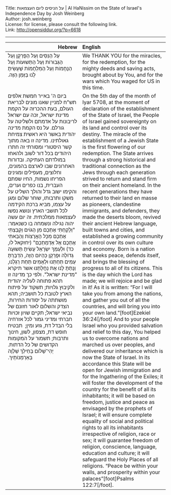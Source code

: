 <html>
<head></head>
<body>
Title: על הניסים ליום העצמאות | Al HaNissim on the State of Israel's Independence Day by Josh Weinberg<br />
Author: josh.weinberg<br />
License: for license, please consult the following link.<br />
Link: <a href="http://opensiddur.org/?p=6618">http://opensiddur.org/?p=6618</a>
<p />
<hr />


<table style="margin-left: auto;margin-right: auto;" class="draggable">
<thead><tr><th id="x" style="text-align: right;">Hebrew</th><th style="text-align: left;">English</th></tr></thead>
<tbody>
<tr><td style="vertical-align:top;" width="46%">
<div class="liturgy"><span lang="he">
עַל הַנִּסִּים וְעַל הַפֻּרְקָן וְעַל הַגְּבוּרוֹת וְעַל הַתְּשוּעוֹת וְעַל הַנֶּחָמוֹת וְעַל הַמִּלְחָמוֹת שֶׁעָשִׂיתָ לָנוּ בַּזְּמַן הַזֶּה.‏
</span></div></td>
 
<td style="vertical-align:top;" width="53%"><div class="english">
We THANK YOU for the miracles, for the redemption, for the mighty deeds and saving acts, brought about by You, and for the wars which You waged for US in this time.
</div></td></tr>


<tr><td style="vertical-align:top;" width="44%">
<div class="liturgy"><span  lang="he">
ביום ה' באייר חמשת אלפים תש"ח למניין שאנו מונים לבריאת העולם, בעת ההכרזה על הקמת מדינת ישראל, זכה עם ישראל לריבונות על אדמתם ולשליטה על גורלם. על נס הקמת מדינה יהודית באשר היא ראשית צמיחת גאולתינו. מדינה זו באה מתוך קשר היסטורי ומסורתי זה חתרו היהודים בכל דור לשוב ולהאחז במולדתם העתיקה. ובדורות האחרונים שבו לארצם בהמונים, וחלוצים, מעפילים ומגינים הפריחו נשמות, החיו שפתם העברית, בנו כפרים וערים, והקימו ישוב גדל והולך השליט על משקו ותרבותו, שוחר שלום ומגן על עצמו, מביא ברכת הקידמה לכל תושבי הארץ ונושא נפשו לעצמאות ממלכתית. זה יום עשה יהוה נגילה ונשמחה בו כשנאמר: "וְלָקַחְתִּי אֶתְכֶם מִן הַגּוֹיִם וְקִבַּצְתִּי אֶתְכֶם מִכָּל הָאֲרָצוֹת וְהֵבֵאתִי אֶתְכֶם אֶל אַדְמַתְכֶם" (יחזקאל לו, כד) וּלְעַמְּךָ יִשְׂרָאֵל עָשִׂיתָ תְּשוּעָה גְּדוֹלָה וּפֻרְקָן כְּהַיּוֹם הַזֶּה, הִדְבַּרְתָּ עַמִּים תַּחְתֵּנוּ וּלְאֻמִּים תַּחַת רַגְלֵנוּ, וְנָתַתָּ לָנוּ אֶת נַחֲלָתֵנוּ אשר תיקרא "מדינת ישראל". ולפי כך מדינה זו תהא פתוחה לעליה יהודית ולקיבוץ גלויות; תשקוד על פיתוח הארץ לטובת כל תושביה; תהא מושתתה על יסודות החירות, הצדק והשלום לאור חזונם של נביאי ישראל; תקיים שויון זכויות חברתי ומדיני גמור לכל אזרחיה בלי הבדל דת, גזע ומין;  תבטיח חופש דת, מצפון, לשון, חינוך ותרבות; תשמור על המקומות הקדושים של כל הדתות. יְהִי־שָׁלוֹם בְּחֵילֵךְ שַׁלְוָה בְּאַרְמְנוֹתָיִךְ.‏
</span></div></td>
 
<td style="vertical-align:top;" width="53%"><div class="english">
On the 5th day of the month of Iyar 5708, at the moment of declaration of the establishment of the State of Israel, the People of Israel gained sovereignty on its land and control over its destiny. The miracle of the establishment of a Jewish State is the first flowering of our redemption. The State arrives through a strong historical and traditional connection as the Jews through each generation strived to return and stand firm on their ancient homeland. In the recent generations they have returned to their land en masse as pioneers, clandestine immigrants, and defenders, they made the deserts bloom, revived their ancient Hebrew language, built towns and cities, and established a growing community in control over its own culture and economy. Born is a nation that seeks peace, defends itself, and brings the blessing of progress to all of its citizens. This is the day which the Lord has made; we will rejoice and be glad in it! As it is written: “For I will take you from among the nations, and gather you out of all the countries, and will bring you into your own land.”[foot]Ezekiel 36:24[/foot] And to your people Israel who you provided salvation and relief to this day, You helped us to overcome nations and marched us over peoples, and delivered our inheritance which is now the State of Israel. In its accordance this State will be open for Jewish immigration and for the Ingathering of the Exiles; it will foster the development of the country for the benefit of all its inhabitants; it will be based on freedom, justice and peace as envisaged by the prophets of Israel; it will ensure complete equality of social and political rights to all its inhabitants irrespective of religion, race or sex; it will guarantee freedom of religion, conscience, language, education and culture; it will safeguard the Holy Places of all religions. “Peace be within your walls, and prosperity within your palaces”[foot]Psalms 122:7[/foot].
</div></td></tr></tbody></table>
</body>
</html>